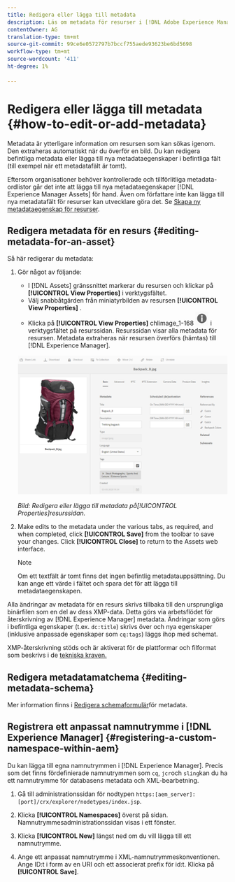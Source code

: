 ```yaml
---
title: Redigera eller lägga till metadata
description: Läs om metadata för resurser i [!DNL Adobe Experience Manager Assets] och olika sätt att redigera metadata för resurser.
contentOwner: AG
translation-type: tm+mt
source-git-commit: 99ce6e0572797b7bccf755aede93623be6bd5698
workflow-type: tm+mt
source-wordcount: '411'
ht-degree: 1%

---
```



# Redigera eller lägga till metadata {#how-to-edit-or-add-metadata}

Metadata är ytterligare information om resursen som kan sökas igenom. Den extraheras automatiskt när du överför en bild. Du kan redigera befintliga metadata eller lägga till nya metadataegenskaper i befintliga fält (till exempel när ett metadatafält är tomt).

Eftersom organisationer behöver kontrollerade och tillförlitliga metadata-ordlistor går det inte att lägga till nya metadataegenskaper [!DNL Experience Manager Assets] för hand. Även om författare inte kan lägga till nya metadatafält för resurser kan utvecklare göra det. Se [Skapa ny metadataegenskap för resurser](meta-edit.md#editing-metadata-schema).

## Redigera metadata för en resurs {#editing-metadata-for-an-asset}

Så här redigerar du metadata:

1. Gör något av följande:

   * I [!DNL Assets] gränssnittet markerar du resursen och klickar på **[!UICONTROL View Properties]** i verktygsfältet.
   * Välj snabbåtgärden från miniatyrbilden av resursen **[!UICONTROL View Properties]** .
   * Klicka på **[!UICONTROL View Properties]** chlimage_1-168 ![](assets/chlimage_1-168.png) i verktygsfältet på resurssidan.
   Resurssidan visar alla metadata för resursen. Metadata extraheras när resursen överförs (hämtas) till [!DNL Experience Manager].

   ![välj resursegenskaper för att visa metadata](assets/asset-metadata.png)

   *Bild: Redigera eller lägga till metadata på[!UICONTROL Properties]resurssidan.*

1. Make edits to the metadata under the various tabs, as required, and when completed, click **[!UICONTROL Save]** from the toolbar to save your changes. Click **[!UICONTROL Close]** to return to the Assets web interface.

   >[!NOTE]
   >
   >Om ett textfält är tomt finns det ingen befintlig metadatauppsättning. Du kan ange ett värde i fältet och spara det för att lägga till metadataegenskapen.

Alla ändringar av metadata för en resurs skrivs tillbaka till den ursprungliga binärfilen som en del av dess XMP-data. Detta görs via arbetsflödet för återskrivning av [!DNL Experience Manager] metadata. Ändringar som görs i befintliga egenskaper (t.ex. `dc:title`) skrivs över och nya egenskaper (inklusive anpassade egenskaper som `cq:tags`) läggs ihop med schemat.

XMP-återskrivning stöds och är aktiverat för de plattformar och filformat som beskrivs i de [tekniska kraven.](/help/sites-deploying/technical-requirements.md)

## Redigera metadatamatchema {#editing-metadata-schema}

Mer information finns i [Redigera schemaformulär](metadata-schemas.md#edit-metadata-schema-forms)för metadata.

## Registrera ett anpassat namnutrymme i [!DNL Experience Manager] {#registering-a-custom-namespace-within-aem}

Du kan lägga till egna namnutrymmen i [!DNL Experience Manager]. Precis som det finns fördefinierade namnutrymmen som `cq`, `jcr`och `sling`kan du ha ett namnutrymme för databasens metadata och XML-bearbetning.

1. Gå till administrationssidan för nodtypen `https:[aem_server]:[port]/crx/explorer/nodetypes/index.jsp`.
1. Klicka **[!UICONTROL Namespaces]** överst på sidan. Namnutrymmesadministrationssidan visas i ett fönster.

1. Klicka **[!UICONTROL New]** längst ned om du vill lägga till ett namnutrymme.
1. Ange ett anpassat namnutrymme i XML-namnutrymmeskonventionen. Ange ID:t i form av en URI och ett associerat prefix för id:t. Klicka på **[!UICONTROL Save]**.

